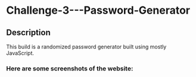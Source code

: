 # Challenge-3---Password-Generator

## Description

This build is a randomized password generator built using mostly JavaScript.

### Here are some screenshots of the website:

>



>



>



>



>
